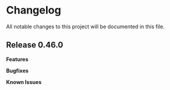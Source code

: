# Changelog

All notable changes to this project will be documented in this file.

## Release 0.46.0

**Features**

**Bugfixes**

**Known Issues**
